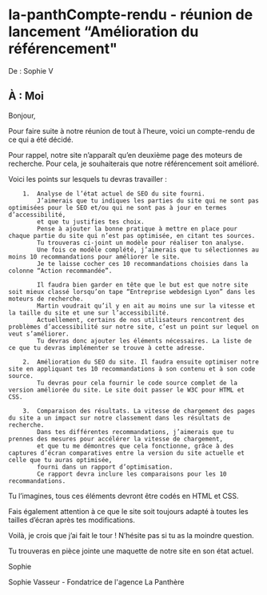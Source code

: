 # la-panthCompte-rendu - réunion de lancement “Amélioration du référencement"

 De : Sophie V 
 
  À : Moi
--------------------------------------------------------------------------------------------------
Bonjour,

Pour faire suite à notre réunion de tout à l’heure, voici un compte-rendu de ce qui a été décidé.

Pour rappel, notre site n’apparaît qu’en deuxième page des moteurs de recherche. Pour cela, je souhaiterais que notre référencement soit amélioré.

Voici les points sur lesquels tu devras travailler : 

        1.	Analyse de l’état actuel de SEO du site fourni.
            J’aimerais que tu indiques les parties du site qui ne sont pas optimisées pour le SEO et/ou qui ne sont pas à jour en termes d’accessibilité,
            et que tu justifies tes choix. 
            Pense à ajouter la bonne pratique à mettre en place pour chaque partie du site qui n’est pas optimisée, en citant tes sources. 
            Tu trouveras ci-joint un modèle pour réaliser ton analyse. 
            Une fois ce modèle complété, j’aimerais que tu sélectionnes au moins 10 recommandations pour améliorer le site. 
            Je te laisse cocher ces 10 recommandations choisies dans la colonne “Action recommandée”.
        
            Il faudra bien garder en tête que le but est que notre site soit mieux classé lorsqu’on tape “Entreprise webdesign Lyon” dans les moteurs de recherche. 
            Martin voudrait qu’il y en ait au moins une sur la vitesse et la taille du site et une sur l’accessibilité. 
            Actuellement, certains de nos utilisateurs rencontrent des problèmes d’accessibilité sur notre site, c’est un point sur lequel on veut s’améliorer. 
            Tu devras donc ajouter les éléments nécessaires. La liste de ce que tu devras implémenter se trouve à cette adresse.
            
        2.	Amélioration du SEO du site. Il faudra ensuite optimiser notre site en appliquant tes 10 recommandations à son contenu et à son code source. 
            Tu devras pour cela fournir le code source complet de la version améliorée du site. Le site doit passer le W3C pour HTML et CSS.
            
        3.	Comparaison des résultats. La vitesse de chargement des pages du site a un impact sur notre classement dans les résultats de recherche. 
            Dans tes différentes recommandations, j’aimerais que tu prennes des mesures pour accélérer la vitesse de chargement, 
            et que tu me démontres que cela fonctionne, grâce à des captures d’écran comparatives entre la version du site actuelle et celle que tu auras optimisée, 
            fourni dans un rapport d’optimisation. 
            Ce rapport devra inclure les comparaisons pour les 10 recommandations.
            
Tu l’imagines, tous ces éléments devront être codés en HTML et CSS. 

Fais également attention à ce que le site soit toujours adapté à toutes les tailles d’écran après tes modifications.

Voilà, je crois que j’ai fait le tour ! N’hésite pas si tu as la moindre question.

Tu trouveras en pièce jointe une maquette de notre site en son état actuel.

Sophie

Sophie Vasseur - Fondatrice de l'agence La Panthère
